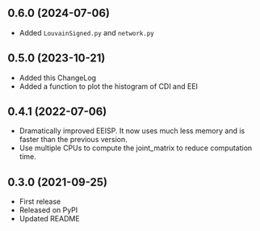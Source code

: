 ## 0.6.0 (2024-07-06)
- Added `LouvainSigned.py` and `network.py`

## 0.5.0 (2023-10-21)
- Added this ChangeLog
- Added a function to plot the histogram of CDI and EEI

## 0.4.1 (2022-07-06)
- Dramatically improved EEISP. It now uses much less memory and is faster than the previous version.
- Use multiple CPUs to compute the joint_matrix to reduce computation time.

## 0.3.0 (2021-09-25)
- First release
- Released on PyPI
- Updated README
